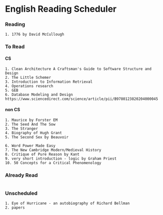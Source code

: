 # English Reading Scheduler
### Reading
  ```
  1. 1776 by David McCullough
  ```

### To Read
#### CS
  ```
  1. Clean Architecture A Craftsman's Guide to Software Structure and Design
  2. The Little Schemer
  3. Introduction to Information Retrieval
  4. Operations research
  5. GEB
  6. Database Modeling and Design     https://www.sciencedirect.com/science/article/pii/B9780123820204000045
  ```
#### non CS
  ```
  1. Maurice by Forster EM
  2. The Seed And The Sow
  3. The Stranger
  4. Biography of Hugh Grant
  5. The Second Sex by Beauvoir
  
  6. Word Power Made Easy
  7. The New Cambridge Modern/Medieval History
  8. Critique of Pure Reason by Kant
  9. very short introduction - logic by Graham Priest 
  10. 50 Concepts for a Critical Phenomenology
  ```
### Already Read
  ```
  ```

### Unscheduled
  ```
  1. Eye of Hurricane - an autobiography of Richard Bellman
  2. papers
  ```



